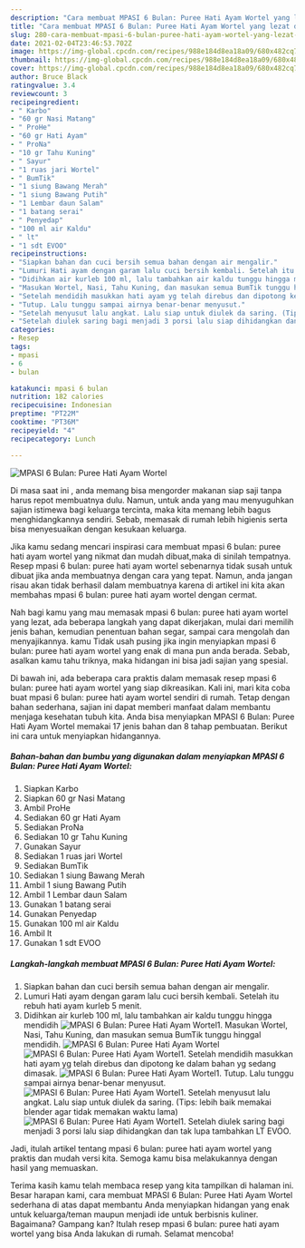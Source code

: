```yaml
---
description: "Cara membuat MPASI 6 Bulan: Puree Hati Ayam Wortel yang lezat dan Mudah Dibuat"
title: "Cara membuat MPASI 6 Bulan: Puree Hati Ayam Wortel yang lezat dan Mudah Dibuat"
slug: 280-cara-membuat-mpasi-6-bulan-puree-hati-ayam-wortel-yang-lezat-dan-mudah-dibuat
date: 2021-02-04T23:46:53.702Z
image: https://img-global.cpcdn.com/recipes/988e184d8ea18a09/680x482cq70/mpasi-6-bulan-puree-hati-ayam-wortel-foto-resep-utama.jpg
thumbnail: https://img-global.cpcdn.com/recipes/988e184d8ea18a09/680x482cq70/mpasi-6-bulan-puree-hati-ayam-wortel-foto-resep-utama.jpg
cover: https://img-global.cpcdn.com/recipes/988e184d8ea18a09/680x482cq70/mpasi-6-bulan-puree-hati-ayam-wortel-foto-resep-utama.jpg
author: Bruce Black
ratingvalue: 3.4
reviewcount: 3
recipeingredient:
- " Karbo"
- "60 gr Nasi Matang"
- " ProHe"
- "60 gr Hati Ayam"
- " ProNa"
- "10 gr Tahu Kuning"
- " Sayur"
- "1 ruas jari Wortel"
- " BumTik"
- "1 siung Bawang Merah"
- "1 siung Bawang Putih"
- "1 Lembar daun Salam"
- "1 batang serai"
- " Penyedap"
- "100 ml air Kaldu"
- " lt"
- "1 sdt EVOO"
recipeinstructions:
- "Siapkan bahan dan cuci bersih semua bahan dengan air mengalir."
- "Lumuri Hati ayam dengan garam lalu cuci bersih kembali. Setelah itu rebuh hati ayam kurleb 5 menit."
- "Didihkan air kurleb 100 ml, lalu tambahkan air kaldu tunggu hingga mendidih"
- "Masukan Wortel, Nasi, Tahu Kuning, dan masukan semua BumTik tunggu hinggal mendidih."
- "Setelah mendidih masukkan hati ayam yg telah direbus dan dipotong ke dalam bahan yg sedang dimasak."
- "Tutup. Lalu tunggu sampai airnya benar-benar menyusut."
- "Setelah menyusut lalu angkat. Lalu siap untuk diulek da saring. (Tips: lebih baik memakai blender agar tidak memakan waktu lama)"
- "Setelah diulek saring bagi menjadi 3 porsi lalu siap dihidangkan dan tak lupa tambahkan LT EVOO."
categories:
- Resep
tags:
- mpasi
- 6
- bulan

katakunci: mpasi 6 bulan 
nutrition: 182 calories
recipecuisine: Indonesian
preptime: "PT22M"
cooktime: "PT36M"
recipeyield: "4"
recipecategory: Lunch

---
```



![MPASI 6 Bulan: Puree Hati Ayam Wortel](https://img-global.cpcdn.com/recipes/988e184d8ea18a09/680x482cq70/mpasi-6-bulan-puree-hati-ayam-wortel-foto-resep-utama.jpg)

Di masa  saat ini , anda memang bisa mengorder makanan siap saji tanpa harus repot membuatnya dulu. Namun, untuk anda yang mau menyuguhkan sajian istimewa bagi keluarga tercinta, maka kita memang lebih bagus menghidangkannya sendiri. Sebab, memasak di rumah lebih higienis serta bisa menyesuaikan dengan kesukaan keluarga.

Jika kamu sedang mencari inspirasi cara membuat mpasi 6 bulan: puree hati ayam wortel yang nikmat dan mudah dibuat,maka di sinilah tempatnya. Resep mpasi 6 bulan: puree hati ayam wortel  sebenarnya tidak susah untuk dibuat jika anda membuatnya dengan cara yang tepat. Namun, anda jangan risau akan tidak berhasil dalam membuatnya 
karena di artikel ini kita akan membahas mpasi 6 bulan: puree hati ayam wortel dengan cermat.  



Nah bagi kamu yang mau memasak mpasi 6 bulan: puree hati ayam wortel yang lezat, ada beberapa langkah yang dapat dikerjakan, mulai dari memilih jenis bahan, kemudian penentuan bahan segar, sampai cara mengolah dan menyajikannya. kamu Tidak usah pusing jika ingin menyiapkan mpasi 6 bulan: puree hati ayam wortel yang enak di mana pun anda berada. Sebab, asalkan kamu  tahu triknya, maka hidangan ini bisa jadi sajian yang spesial.

Di bawah ini, ada beberapa cara praktis  dalam memasak resep mpasi 6 bulan: puree hati ayam wortel yang siap dikreasikan. Kali ini, mari kita coba buat mpasi 6 bulan: puree hati ayam wortel sendiri di rumah. Tetap dengan bahan sederhana, sajian ini dapat memberi manfaat dalam membantu menjaga kesehatan tubuh kita. Anda bisa menyiapkan MPASI 6 Bulan: Puree Hati Ayam Wortel memakai 17 jenis bahan dan 8 tahap pembuatan. Berikut ini cara untuk menyiapkan hidangannya.

<!--inarticleads1-->

##### Bahan-bahan dan bumbu yang digunakan dalam menyiapkan MPASI 6 Bulan: Puree Hati Ayam Wortel:

1. Siapkan  Karbo
1. Siapkan 60 gr Nasi Matang
1. Ambil  ProHe
1. Sediakan 60 gr Hati Ayam
1. Sediakan  ProNa
1. Sediakan 10 gr Tahu Kuning
1. Gunakan  Sayur
1. Sediakan 1 ruas jari Wortel
1. Sediakan  BumTik
1. Sediakan 1 siung Bawang Merah
1. Ambil 1 siung Bawang Putih
1. Ambil 1 Lembar daun Salam
1. Gunakan 1 batang serai
1. Gunakan  Penyedap
1. Gunakan 100 ml air Kaldu
1. Ambil  lt
1. Gunakan 1 sdt EVOO




<!--inarticleads2-->

##### Langkah-langkah membuat MPASI 6 Bulan: Puree Hati Ayam Wortel:

1. Siapkan bahan dan cuci bersih semua bahan dengan air mengalir.
1. Lumuri Hati ayam dengan garam lalu cuci bersih kembali. Setelah itu rebuh hati ayam kurleb 5 menit.
1. Didihkan air kurleb 100 ml, lalu tambahkan air kaldu tunggu hingga mendidih
<img src="//assets-global.cpcdn.com/assets/icons/button_play-2c75c40dde080a61004c1f40b05d8f140eaff45d7e9e6481dc71c63d2e7c4909.png" alt="MPASI 6 Bulan: Puree Hati Ayam Wortel">1. Masukan Wortel, Nasi, Tahu Kuning, dan masukan semua BumTik tunggu hinggal mendidih.
<img src="//assets-global.cpcdn.com/assets/icons/button_play-2c75c40dde080a61004c1f40b05d8f140eaff45d7e9e6481dc71c63d2e7c4909.png" alt="MPASI 6 Bulan: Puree Hati Ayam Wortel"><img src="//assets-global.cpcdn.com/assets/icons/button_play-2c75c40dde080a61004c1f40b05d8f140eaff45d7e9e6481dc71c63d2e7c4909.png" alt="MPASI 6 Bulan: Puree Hati Ayam Wortel">1. Setelah mendidih masukkan hati ayam yg telah direbus dan dipotong ke dalam bahan yg sedang dimasak.
<img src="//assets-global.cpcdn.com/assets/icons/button_play-2c75c40dde080a61004c1f40b05d8f140eaff45d7e9e6481dc71c63d2e7c4909.png" alt="MPASI 6 Bulan: Puree Hati Ayam Wortel">1. Tutup. Lalu tunggu sampai airnya benar-benar menyusut.
<img src="//assets-global.cpcdn.com/assets/icons/button_play-2c75c40dde080a61004c1f40b05d8f140eaff45d7e9e6481dc71c63d2e7c4909.png" alt="MPASI 6 Bulan: Puree Hati Ayam Wortel">1. Setelah menyusut lalu angkat. Lalu siap untuk diulek da saring. (Tips: lebih baik memakai blender agar tidak memakan waktu lama)
<img src="//assets-global.cpcdn.com/assets/icons/button_play-2c75c40dde080a61004c1f40b05d8f140eaff45d7e9e6481dc71c63d2e7c4909.png" alt="MPASI 6 Bulan: Puree Hati Ayam Wortel">1. Setelah diulek saring bagi menjadi 3 porsi lalu siap dihidangkan dan tak lupa tambahkan LT EVOO.




Jadi, itulah artikel tentang  mpasi 6 bulan: puree hati ayam wortel  yang praktis dan mudah versi kita. Semoga kamu bisa melakukannya dengan hasil yang memuaskan. 

Terima kasih kamu telah membaca resep yang kita tampilkan di halaman ini. Besar harapan kami, cara membuat  MPASI 6 Bulan: Puree Hati Ayam Wortel sederhana di atas dapat membantu Anda menyiapkan hidangan yang enak untuk keluarga/teman maupun menjadi ide untuk berbisnis kuliner. Bagaimana? Gampang kan? Itulah resep mpasi 6 bulan: puree hati ayam wortel yang bisa Anda lakukan di rumah. Selamat mencoba!

